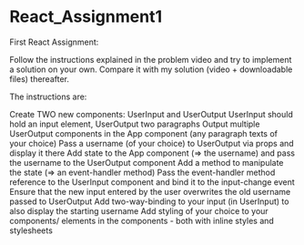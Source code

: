 # React_Assignment1
First React Assignment:


Follow the instructions explained in the problem video and try to implement a solution on your own. Compare it with my solution (video + downloadable files) thereafter.

The instructions are:

Create TWO new components: UserInput and UserOutput
UserInput should hold an input element, UserOutput two paragraphs
Output multiple UserOutput components in the App component (any paragraph texts of your choice)
Pass a username (of your choice) to UserOutput via props and display it there
Add state to the App component (=> the username) and pass the username to the UserOutput component
Add a method to manipulate the state (=> an event-handler method)
Pass the event-handler method reference to the UserInput component and bind it to the input-change event
Ensure that the new input entered by the user overwrites the old username passed to UserOutput
Add two-way-binding to your input (in UserInput) to also display the starting username
Add styling of your choice to your components/ elements in the components - both with inline styles and stylesheets
